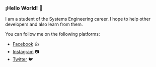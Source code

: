 ### ¡Hello World! 👋

I am a student of the Systems Engineering career. 
I hope to help other developers and also learn from them.

You can follow me on the following platforms:

- [Facebook](https://www.facebook.com/profile.php?id=100008822807989) 👍
- [Instagram](https://www.instagram.com/_alexisgr27/) 📷
- [Twitter](https://twitter.com/_alexisgr27) 🐦
